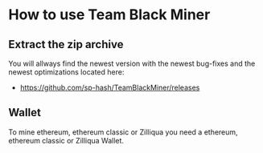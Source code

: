 # How to use Team Black Miner

## Extract the zip archive
You will allways find the newest version with the newest bug-fixes and the newest optimizations located here:
+ https://github.com/sp-hash/TeamBlackMiner/releases

## Wallet
To mine ethereum, ethereum classic or Zilliqua you need a ethereum, ethereum classic or Zilliqua Wallet.
